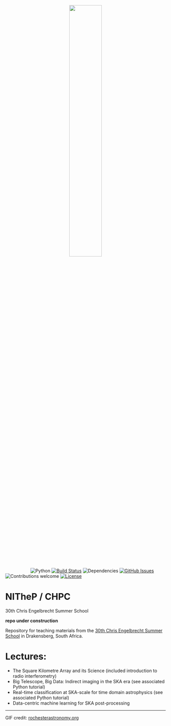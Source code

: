 

<p align="center"><img width=45% src="https://github.com/as595/NITheP/blob/master/media/Radiotelescope-dishanimated.gif"></p>

&nbsp;&nbsp;&nbsp;&nbsp;&nbsp;&nbsp;&nbsp;&nbsp;&nbsp;&nbsp;&nbsp;&nbsp;&nbsp;&nbsp;&nbsp;&nbsp;&nbsp;&nbsp;&nbsp;
![Python](https://img.shields.io/badge/python-v3.6+-blue.svg)
[![Build Status](https://travis-ci.org/as595/NITheP.svg?branch=master)](https://travis-ci.org/as595/NITheP)
![Dependencies](https://img.shields.io/badge/dependencies-up%20to%20date-brightgreen.svg)
[![GitHub Issues](https://img.shields.io/github/issues/as595/NITheP.svg)](https://github.com/as595/NITheP/issues)
![Contributions welcome](https://img.shields.io/badge/contributions-welcome-orange.svg)
[![License](https://img.shields.io/cran/l/devtools.svg)](https://opensource.org/licenses/gpl-license)


# NITheP / CHPC 
30th Chris Engelbrecht Summer School

**repo under construction**


Repository for teaching materials from the [30th Chris Engelbrecht Summer School](https://quantum.ukzn.ac.za/2019-chris-engelbrecht-summer-school/) in Drakensberg, South Africa.

# Lectures:

* The Square Kilometre Array and its Science (included introduction to radio interferometry)
* Big Telescope, Big Data: Indirect imaging in the SKA era (see associated Python tutorial)
* Real-time classification at SKA-scale for time domain astrophysics (see associated Python tutorial)
* Data-centric machine learning for SKA post-processing


-----

GIF credit: <a href="http://www.rochesterastronomy.org/radio-astronomy/radiotelescope-dishanimated/" target="_blank">rochesterastronomy.org</a>
